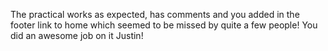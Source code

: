 The practical works as expected, has comments and you added in the footer link to home which seemed to be missed by quite a few people! You did an awesome job on it Justin!